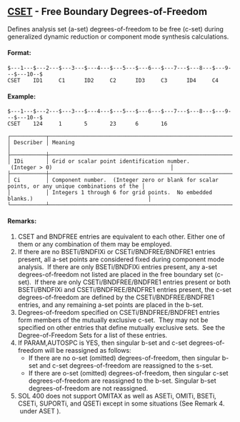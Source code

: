 ## [CSET](https://nexus.hexagon.com/documentationcenter/bundle/MSC_Nastran_2022.4/page/Nastran_Combined_Book/qrg/bulkc2/TOC.CSET.xhtml) - Free Boundary Degrees-of-Freedom

Defines analysis set (a-set) degrees-of-freedom to be free (c-set) during generalized dynamic reduction or component mode synthesis calculations.

#### Format:

```nastran
$---1---$---2---$---3---$---4---$---5---$---6---$---7---$---8---$---9---$---10--$
CSET    ID1     C1      ID2     C2      ID3     C3      ID4     C4              
```

#### Example:

```nastran
$---1---$---2---$---3---$---4---$---5---$---6---$---7---$---8---$---9---$---10--$
CSET    124     1       5       23      6       16                              
```

```text
┌───────────┬────────────────────────────────────────────────────────────────────────────────────────────────┐
│ Describer │ Meaning                                                                                        │
├───────────┼────────────────────────────────────────────────────────────────────────────────────────────────┤
│ IDi       │ Grid or scalar point identification number.  (Integer > 0)                                     │
├───────────┼────────────────────────────────────────────────────────────────────────────────────────────────┤
│ Ci        │ Component number.  (Integer zero or blank for scalar points, or any unique combinations of the │
│           │ Integers 1 through 6 for grid points.  No embedded blanks.)                                    │
└───────────┴────────────────────────────────────────────────────────────────────────────────────────────────┘
```

#### Remarks:

1. CSET and BNDFREE entries are equivalent to each other. Either one of them or any combination of them may be employed.
2. If there are no BSETi/BNDFIXi or CSETi/BNDFREE/BNDFRE1 entries present, all a-set points are considered fixed during component mode analysis.  If there are only BSETi/BNDFIXi entries present, any a-set degrees-of-freedom not listed are placed in the free boundary set (c-set).  If there are only CSETi/BNDFREE/BNDFRE1 entries present or both BSETi/BNDFIXi and CSETi/BNDFREE/BNDFRE1 entries present, the c-set degrees-of-freedom are defined by the CSETi/BNDFREE/BNDFRE1 entries, and any remaining a-set points are placed in the b-set.
3. Degrees-of-freedom specified on CSETi/BNDFREE/BNDFRE1 entries form members of the mutually exclusive c-set.  They may not be specified on other entries that define mutually exclusive sets.  See the  Degree-of-Freedom Sets  for a list of these entries.
4. If PARAM,AUTOSPC is YES, then singular b-set and c-set degrees-of-freedom will be reassigned as follows:
     - If there are no o-set (omitted) degrees-of-freedom, then singular b-set and c-set degrees-of-freedom are reassigned to the s-set.
     - If there are o-set (omitted) degrees-of-freedom, then singular c-set degrees-of-freedom are reassigned to the b-set. Singular b-set degrees-of-freedom are not reassigned.
5. SOL 400 does not support OMITAX as well as ASETi, OMITi, BSETi, CSETi, SUPORTi, and QSETi except in some situations (See Remark  4.  under  ASET ).
